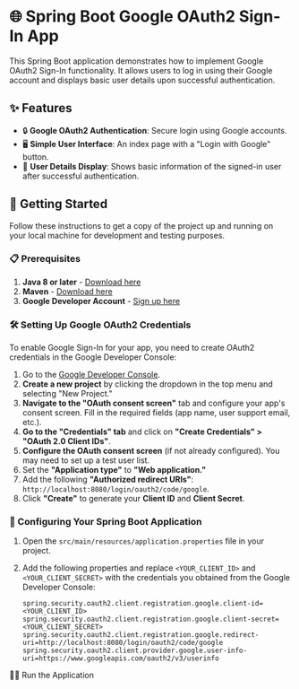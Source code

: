 # 🌐 Spring Boot Google OAuth2 Sign-In App

This Spring Boot application demonstrates how to implement Google OAuth2 Sign-In functionality. It allows users to log in using their Google account and displays basic user details upon successful authentication.

## ✨ Features

- 🔒 **Google OAuth2 Authentication**: Secure login using Google accounts.
- 🖥️ **Simple User Interface**: An index page with a "Login with Google" button.
- 📄 **User Details Display**: Shows basic information of the signed-in user after successful authentication.

## 🚀 Getting Started

Follow these instructions to get a copy of the project up and running on your local machine for development and testing purposes.

### 📋 Prerequisites

1. **Java 8 or later** - [Download here](https://www.oracle.com/java/technologies/javase-jdk11-downloads.html)
2. **Maven** - [Download here](https://maven.apache.org/download.cgi)
3. **Google Developer Account** - [Sign up here](https://developers.google.com/identity/sign-in/web/sign-in)

### 🛠️ Setting Up Google OAuth2 Credentials

To enable Google Sign-In for your app, you need to create OAuth2 credentials in the Google Developer Console:

1. Go to the [Google Developer Console](https://console.developers.google.com/).
2. **Create a new project** by clicking the dropdown in the top menu and selecting "New Project."
3. **Navigate to the "OAuth consent screen"** tab and configure your app's consent screen. Fill in the required fields (app name, user support email, etc.).
4. **Go to the "Credentials" tab** and click on **"Create Credentials" > "OAuth 2.0 Client IDs"**.
5. **Configure the OAuth consent screen** (if not already configured). You may need to set up a test user list.
6. Set the **"Application type"** to **"Web application."**
7. Add the following **"Authorized redirect URIs"**: `http://localhost:8080/login/oauth2/code/google`.
8. Click **"Create"** to generate your **Client ID** and **Client Secret**.

### 🔑 Configuring Your Spring Boot Application

1. Open the `src/main/resources/application.properties` file in your project.
2. Add the following properties and replace `<YOUR_CLIENT_ID>` and `<YOUR_CLIENT_SECRET>` with the credentials you obtained from the Google Developer Console:

   ```properties
   spring.security.oauth2.client.registration.google.client-id=<YOUR_CLIENT_ID>
   spring.security.oauth2.client.registration.google.client-secret=<YOUR_CLIENT_SECRET>
   spring.security.oauth2.client.registration.google.redirect-uri=http://localhost:8080/login/oauth2/code/google
   spring.security.oauth2.client.provider.google.user-info-uri=https://www.googleapis.com/oauth2/v3/userinfo

🏃‍♂️ Run the Application
